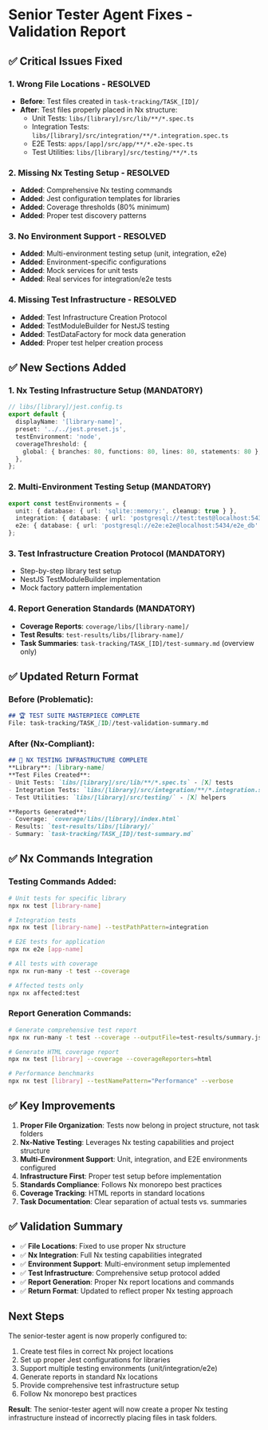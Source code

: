 # Senior Tester Agent Fixes - Validation Report

## ✅ Critical Issues Fixed

### 1. **Wrong File Locations** - RESOLVED
- **Before**: Test files created in `task-tracking/TASK_[ID]/`
- **After**: Test files properly placed in Nx structure:
  - Unit Tests: `libs/[library]/src/lib/**/*.spec.ts`
  - Integration Tests: `libs/[library]/src/integration/**/*.integration.spec.ts`
  - E2E Tests: `apps/[app]/src/app/**/*.e2e-spec.ts`
  - Test Utilities: `libs/[library]/src/testing/**/*.ts`

### 2. **Missing Nx Testing Setup** - RESOLVED
- **Added**: Comprehensive Nx testing commands
- **Added**: Jest configuration templates for libraries
- **Added**: Coverage thresholds (80% minimum)
- **Added**: Proper test discovery patterns

### 3. **No Environment Support** - RESOLVED
- **Added**: Multi-environment testing setup (unit, integration, e2e)
- **Added**: Environment-specific configurations
- **Added**: Mock services for unit tests
- **Added**: Real services for integration/e2e tests

### 4. **Missing Test Infrastructure** - RESOLVED
- **Added**: Test Infrastructure Creation Protocol
- **Added**: TestModuleBuilder for NestJS testing
- **Added**: TestDataFactory for mock data generation
- **Added**: Proper test helper creation process

## ✅ New Sections Added

### 1. **Nx Testing Infrastructure Setup (MANDATORY)**
```typescript
// libs/[library]/jest.config.ts
export default {
  displayName: '[library-name]',
  preset: '../../jest.preset.js',
  testEnvironment: 'node',
  coverageThreshold: {
    global: { branches: 80, functions: 80, lines: 80, statements: 80 },
  },
};
```

### 2. **Multi-Environment Testing Setup (MANDATORY)**
```typescript
export const testEnvironments = {
  unit: { database: { url: 'sqlite::memory:', cleanup: true } },
  integration: { database: { url: 'postgresql://test:test@localhost:5433/test_db' } },
  e2e: { database: { url: 'postgresql://e2e:e2e@localhost:5434/e2e_db' } },
};
```

### 3. **Test Infrastructure Creation Protocol (MANDATORY)**
- Step-by-step library test setup
- NestJS TestModuleBuilder implementation
- Mock factory pattern implementation

### 4. **Report Generation Standards (MANDATORY)**
- **Coverage Reports**: `coverage/libs/[library-name]/`
- **Test Results**: `test-results/libs/[library-name]/`
- **Task Summaries**: `task-tracking/TASK_[ID]/test-summary.md` (overview only)

## ✅ Updated Return Format

### Before (Problematic):
```markdown
## 🏆 TEST SUITE MASTERPIECE COMPLETE
File: task-tracking/TASK_[ID]/test-validation-summary.md
```

### After (Nx-Compliant):
```markdown
## 🧪 NX TESTING INFRASTRUCTURE COMPLETE
**Library**: [library-name]
**Test Files Created**:
- Unit Tests: `libs/[library]/src/lib/**/*.spec.ts` - [X] tests
- Integration Tests: `libs/[library]/src/integration/**/*.integration.spec.ts` - [X] tests
- Test Utilities: `libs/[library]/src/testing/` - [X] helpers

**Reports Generated**:
- Coverage: `coverage/libs/[library]/index.html`
- Results: `test-results/libs/[library]/`
- Summary: `task-tracking/TASK_[ID]/test-summary.md`
```

## ✅ Nx Commands Integration

### Testing Commands Added:
```bash
# Unit tests for specific library
npx nx test [library-name]

# Integration tests
npx nx test [library-name] --testPathPattern=integration

# E2E tests for application
npx nx e2e [app-name]

# All tests with coverage
npx nx run-many -t test --coverage

# Affected tests only
npx nx affected:test
```

### Report Generation Commands:
```bash
# Generate comprehensive test report
npx nx run-many -t test --coverage --outputFile=test-results/summary.json

# Generate HTML coverage report  
npx nx test [library] --coverage --coverageReporters=html

# Performance benchmarks
npx nx test [library] --testNamePattern="Performance" --verbose
```

## ✅ Key Improvements

1. **Proper File Organization**: Tests now belong in project structure, not task folders
2. **Nx-Native Testing**: Leverages Nx testing capabilities and project structure
3. **Multi-Environment Support**: Unit, integration, and E2E environments configured
4. **Infrastructure First**: Proper test setup before implementation
5. **Standards Compliance**: Follows Nx monorepo best practices
6. **Coverage Tracking**: HTML reports in standard locations
7. **Task Documentation**: Clear separation of actual tests vs. summaries

## ✅ Validation Summary

- ✅ **File Locations**: Fixed to use proper Nx structure
- ✅ **Nx Integration**: Full Nx testing capabilities integrated
- ✅ **Environment Support**: Multi-environment setup implemented
- ✅ **Test Infrastructure**: Comprehensive setup protocol added
- ✅ **Report Generation**: Proper Nx report locations and commands
- ✅ **Return Format**: Updated to reflect proper Nx testing approach

## Next Steps

The senior-tester agent is now properly configured to:

1. Create test files in correct Nx project locations
2. Set up proper Jest configurations for libraries
3. Support multiple testing environments (unit/integration/e2e)
4. Generate reports in standard Nx locations
5. Provide comprehensive test infrastructure setup
6. Follow Nx monorepo best practices

**Result**: The senior-tester agent will now create a proper Nx testing infrastructure instead of incorrectly placing files in task folders.